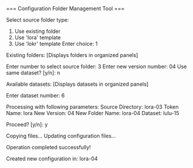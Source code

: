 === Configuration Folder Management Tool ===

Select source folder type:
1. Use existing folder
2. Use 'lora' template
3. Use 'lokr' template
Enter choice: 1

Existing folders:
[Displays folders in organized panels]

Enter number to select source folder: 3
Enter new version number: 04
Use same dataset? [y/n]: n

Available datasets:
[Displays datasets in organized panels]

Enter dataset number: 6

Processing with following parameters:
Source Directory: lora-03
Token Name: lora
New Version: 04
New Folder Name: lora-04
Dataset: lulu-15

Proceed? [y/n]: y

Copying files...
Updating configuration files...

Operation completed successfully!

Created new configuration in: lora-04
